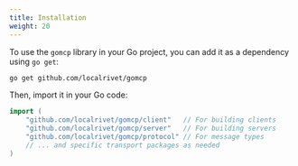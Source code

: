 ```yaml
---
title: Installation
weight: 20
---
```


To use the `gomcp` library in your Go project, you can add it as a dependency using `go get`:

```bash
go get github.com/localrivet/gomcp
```

Then, import it in your Go code:

```go
import (
	"github.com/localrivet/gomcp/client"   // For building clients
	"github.com/localrivet/gomcp/server"   // For building servers
	"github.com/localrivet/gomcp/protocol" // For message types
	// ... and specific transport packages as needed
)
```

